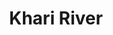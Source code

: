 ---
title: "Khari River"
title_bn: "খাড়ি নদী"
description: "This river coming out from Dhamdhum and Chalkparuli of Tanor and Godagari Upazilla."
---